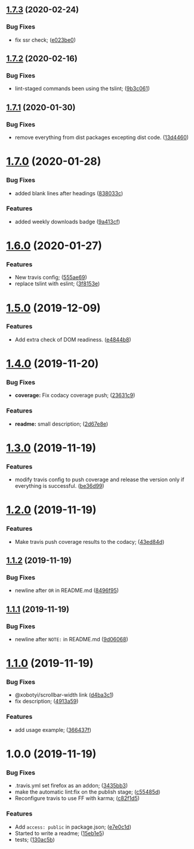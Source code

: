 ## [1.7.3](https://github.com/xobotyi/should-reverse-rtl-scroll/compare/v1.7.2...v1.7.3) (2020-02-24)


### Bug Fixes

* fix ssr check; ([e023be0](https://github.com/xobotyi/should-reverse-rtl-scroll/commit/e023be0b7333d39309e7704258d3285f4afa5e40))

## [1.7.2](https://github.com/xobotyi/should-reverse-rtl-scroll/compare/v1.7.1...v1.7.2) (2020-02-16)


### Bug Fixes

* lint-staged commands been using the tslint; ([9b3c061](https://github.com/xobotyi/should-reverse-rtl-scroll/commit/9b3c061d6290c45f6fcc9ee9c1fd4a4d02b28ff8))

## [1.7.1](https://github.com/xobotyi/should-reverse-rtl-scroll/compare/v1.7.0...v1.7.1) (2020-01-30)


### Bug Fixes

* remove everything from dist packages excepting dist code. ([13d4460](https://github.com/xobotyi/should-reverse-rtl-scroll/commit/13d446004531b3febad952940d812325bcd7db9a))

# [1.7.0](https://github.com/xobotyi/should-reverse-rtl-scroll/compare/v1.6.0...v1.7.0) (2020-01-28)


### Bug Fixes

* added blank lines after headings ([838033c](https://github.com/xobotyi/should-reverse-rtl-scroll/commit/838033c6b68f377b9911ba745dbe890b3a197ef7))


### Features

* added weekly downloads badge ([9a413cf](https://github.com/xobotyi/should-reverse-rtl-scroll/commit/9a413cf2fcedbd18d7e5b12508f181fcb747968d))

# [1.6.0](https://github.com/xobotyi/should-reverse-rtl-scroll/compare/v1.5.0...v1.6.0) (2020-01-27)


### Features

* New travis config; ([555ae69](https://github.com/xobotyi/should-reverse-rtl-scroll/commit/555ae69c1f721a70239cbd6b4f5c063053d1b08f))
* replace tslint with eslint; ([3f8153e](https://github.com/xobotyi/should-reverse-rtl-scroll/commit/3f8153ea97886aab62456cc23aa9b9a218efe270))

# [1.5.0](https://github.com/xobotyi/should-reverse-rtl-scroll/compare/v1.4.0...v1.5.0) (2019-12-09)


### Features

* Add extra check of DOM readiness. ([e4844b8](https://github.com/xobotyi/should-reverse-rtl-scroll/commit/e4844b84bd9493cb817d8ec14af25fb5b72211f8))

# [1.4.0](https://github.com/xobotyi/should-reverse-rtl-scroll/compare/v1.3.0...v1.4.0) (2019-11-20)


### Bug Fixes

* **coverage:** Fix codacy coverage push; ([23631c9](https://github.com/xobotyi/should-reverse-rtl-scroll/commit/23631c941d2aad2d0d2309109b89ddc08be14732))


### Features

* **readme:** small description; ([2d67e8e](https://github.com/xobotyi/should-reverse-rtl-scroll/commit/2d67e8e2b948b83af5f50a292604ccd4271125f7))

# [1.3.0](https://github.com/xobotyi/should-reverse-rtl-scroll/compare/v1.2.0...v1.3.0) (2019-11-19)


### Features

* modify travis config to push coverage and release the version only if everything is successful. ([be36d99](https://github.com/xobotyi/should-reverse-rtl-scroll/commit/be36d9942871b1be95b6c79da158f2131cc8449c))

# [1.2.0](https://github.com/xobotyi/should-reverse-rtl-scroll/compare/v1.1.2...v1.2.0) (2019-11-19)


### Features

* Make travis push coverage results to the codacy; ([43ed84d](https://github.com/xobotyi/should-reverse-rtl-scroll/commit/43ed84d6d79024b1156fb3e7661b77143b21186f))

## [1.1.2](https://github.com/xobotyi/should-reverse-rtl-scroll/compare/v1.1.1...v1.1.2) (2019-11-19)


### Bug Fixes

* newline after `OR` in README.md ([8496f95](https://github.com/xobotyi/should-reverse-rtl-scroll/commit/8496f950c6c1463efba9f3fcaf8ad375b482c6f4))

## [1.1.1](https://github.com/xobotyi/should-reverse-rtl-scroll/compare/v1.1.0...v1.1.1) (2019-11-19)


### Bug Fixes

* newline after `NOTE:` in README.md ([9d06068](https://github.com/xobotyi/should-reverse-rtl-scroll/commit/9d0606861aaf7d637ab977c73808a3071069bf0a))

# [1.1.0](https://github.com/xobotyi/should-reverse-rtl-scroll/compare/v1.0.0...v1.1.0) (2019-11-19)


### Bug Fixes

* @xobotyi/scrollbar-width link ([d4ba3c1](https://github.com/xobotyi/should-reverse-rtl-scroll/commit/d4ba3c19d7f5adacedc128118a19ee8dd9264695))
* fix description; ([4913a59](https://github.com/xobotyi/should-reverse-rtl-scroll/commit/4913a5985b5c7d20cd281085f95275b9fc16e064))


### Features

* add usage example; ([366437f](https://github.com/xobotyi/should-reverse-rtl-scroll/commit/366437f1a523488ca6acf91dcf35026d9bebf425))

# 1.0.0 (2019-11-19)


### Bug Fixes

* .travis.yml set firefox as an addon; ([3435bb3](https://github.com/xobotyi/should-reverse-rtl-scroll/commit/3435bb36063cb08eb2808f9c6924eb12ef0697fe))
* make the automatic lint:fix on the publish stage; ([c55485d](https://github.com/xobotyi/should-reverse-rtl-scroll/commit/c55485d844e0d8258b59e985355d1be44e0010b6))
* Reconfigure travis to use FF with karma; ([c82f1d5](https://github.com/xobotyi/should-reverse-rtl-scroll/commit/c82f1d50a16c0548e0d4cc8e3dd467c909746b7b))


### Features

* Add `access: public` in package.json; ([e7e0c1d](https://github.com/xobotyi/should-reverse-rtl-scroll/commit/e7e0c1de2ecec8292bf4c7052ba3950d322f9b37))
* Started to write a readme; ([15eb1e5](https://github.com/xobotyi/should-reverse-rtl-scroll/commit/15eb1e5bce1141eab3f9fe9a7804c254c0fa2b87))
* tests; ([130ac5b](https://github.com/xobotyi/should-reverse-rtl-scroll/commit/130ac5b1fc04d6fd6340ad46167b21cf233b76ba))
